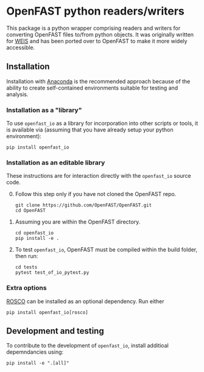 # OpenFAST python readers/writers

This package is a python wrapper comprising readers and writers for converting OpenFAST files to/from python objects. It
was originally written for [WEIS](https://github.com/WISDEM/WEIS/tree/77a878d7989b8c1d07d2244135ccd308a193a924/weis/aeroelasticse) and has been ported over to OpenFAST to make it more widely accessible. 

## Installation
Installation with [Anaconda](https://www.anaconda.com) is the recommended approach because of the ability to create self-contained environments suitable for testing and analysis.

### Installation as a "library"

To use `openfast_io` as a library for incorporation into other scripts or tools, it is available via (assuming that you have already setup your python environment):

```shell
pip install openfast_io
```

### Installation as an editable library

These instructions are for interaction directly with the `openfast_io` source code.

0. Follow this step only if you have not cloned the OpenFAST repo.
    ```shell
    git clone https://github.com/OpenFAST/OpenFAST.git
    cd OpenFAST
    ```

1. Assuming you are within the OpenFAST directory.
    ```shell
    cd openfast_io
    pip install -e .
    ```

2. To test `openfast_io`, OpenFAST must be compiled within the build folder, then run:

    ```shell
    cd tests
    pytest test_of_io_pytest.py
    ```

### Extra options
[ROSCO](https://github.com/NREL/ROSCO) can be installed as an optional dependency. Run either
```shell
pip install openfast_io[rosco]
```

## Development and testing
To contribute to the development of `openfast_io`, install additioal depemndancies using:

```shell
pip install -e ".[all]"
```
